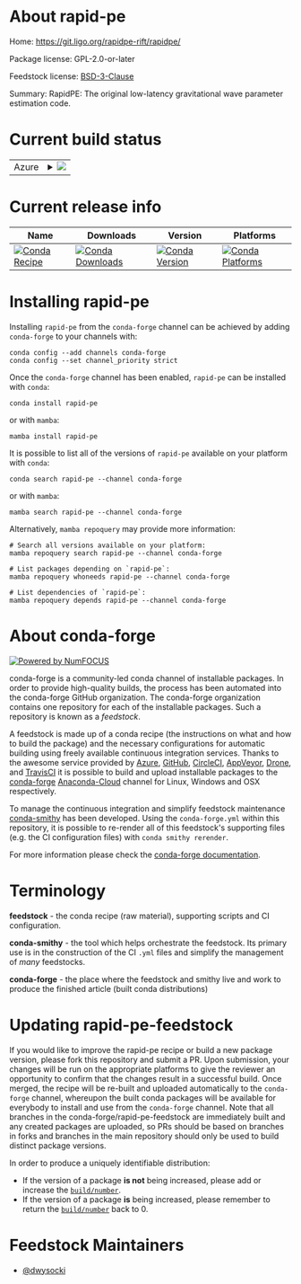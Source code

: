 About rapid-pe
==============

Home: https://git.ligo.org/rapidpe-rift/rapidpe/

Package license: GPL-2.0-or-later

Feedstock license: [BSD-3-Clause](https://github.com/conda-forge/rapid-pe-feedstock/blob/main/LICENSE.txt)

Summary: RapidPE: The original low-latency gravitational wave parameter estimation code.

Current build status
====================


<table>
    
  <tr>
    <td>Azure</td>
    <td>
      <details>
        <summary>
          <a href="https://dev.azure.com/conda-forge/feedstock-builds/_build/latest?definitionId=16973&branchName=main">
            <img src="https://dev.azure.com/conda-forge/feedstock-builds/_apis/build/status/rapid-pe-feedstock?branchName=main">
          </a>
        </summary>
        <table>
          <thead><tr><th>Variant</th><th>Status</th></tr></thead>
          <tbody><tr>
              <td>linux_64_python3.7.____cpython</td>
              <td>
                <a href="https://dev.azure.com/conda-forge/feedstock-builds/_build/latest?definitionId=16973&branchName=main">
                  <img src="https://dev.azure.com/conda-forge/feedstock-builds/_apis/build/status/rapid-pe-feedstock?branchName=main&jobName=linux&configuration=linux_64_python3.7.____cpython" alt="variant">
                </a>
              </td>
            </tr><tr>
              <td>linux_64_python3.8.____cpython</td>
              <td>
                <a href="https://dev.azure.com/conda-forge/feedstock-builds/_build/latest?definitionId=16973&branchName=main">
                  <img src="https://dev.azure.com/conda-forge/feedstock-builds/_apis/build/status/rapid-pe-feedstock?branchName=main&jobName=linux&configuration=linux_64_python3.8.____cpython" alt="variant">
                </a>
              </td>
            </tr><tr>
              <td>linux_64_python3.9.____cpython</td>
              <td>
                <a href="https://dev.azure.com/conda-forge/feedstock-builds/_build/latest?definitionId=16973&branchName=main">
                  <img src="https://dev.azure.com/conda-forge/feedstock-builds/_apis/build/status/rapid-pe-feedstock?branchName=main&jobName=linux&configuration=linux_64_python3.9.____cpython" alt="variant">
                </a>
              </td>
            </tr><tr>
              <td>osx_64_python3.7.____cpython</td>
              <td>
                <a href="https://dev.azure.com/conda-forge/feedstock-builds/_build/latest?definitionId=16973&branchName=main">
                  <img src="https://dev.azure.com/conda-forge/feedstock-builds/_apis/build/status/rapid-pe-feedstock?branchName=main&jobName=osx&configuration=osx_64_python3.7.____cpython" alt="variant">
                </a>
              </td>
            </tr><tr>
              <td>osx_64_python3.8.____cpython</td>
              <td>
                <a href="https://dev.azure.com/conda-forge/feedstock-builds/_build/latest?definitionId=16973&branchName=main">
                  <img src="https://dev.azure.com/conda-forge/feedstock-builds/_apis/build/status/rapid-pe-feedstock?branchName=main&jobName=osx&configuration=osx_64_python3.8.____cpython" alt="variant">
                </a>
              </td>
            </tr><tr>
              <td>osx_64_python3.9.____cpython</td>
              <td>
                <a href="https://dev.azure.com/conda-forge/feedstock-builds/_build/latest?definitionId=16973&branchName=main">
                  <img src="https://dev.azure.com/conda-forge/feedstock-builds/_apis/build/status/rapid-pe-feedstock?branchName=main&jobName=osx&configuration=osx_64_python3.9.____cpython" alt="variant">
                </a>
              </td>
            </tr>
          </tbody>
        </table>
      </details>
    </td>
  </tr>
</table>

Current release info
====================

| Name | Downloads | Version | Platforms |
| --- | --- | --- | --- |
| [![Conda Recipe](https://img.shields.io/badge/recipe-rapid--pe-green.svg)](https://anaconda.org/conda-forge/rapid-pe) | [![Conda Downloads](https://img.shields.io/conda/dn/conda-forge/rapid-pe.svg)](https://anaconda.org/conda-forge/rapid-pe) | [![Conda Version](https://img.shields.io/conda/vn/conda-forge/rapid-pe.svg)](https://anaconda.org/conda-forge/rapid-pe) | [![Conda Platforms](https://img.shields.io/conda/pn/conda-forge/rapid-pe.svg)](https://anaconda.org/conda-forge/rapid-pe) |

Installing rapid-pe
===================

Installing `rapid-pe` from the `conda-forge` channel can be achieved by adding `conda-forge` to your channels with:

```
conda config --add channels conda-forge
conda config --set channel_priority strict
```

Once the `conda-forge` channel has been enabled, `rapid-pe` can be installed with `conda`:

```
conda install rapid-pe
```

or with `mamba`:

```
mamba install rapid-pe
```

It is possible to list all of the versions of `rapid-pe` available on your platform with `conda`:

```
conda search rapid-pe --channel conda-forge
```

or with `mamba`:

```
mamba search rapid-pe --channel conda-forge
```

Alternatively, `mamba repoquery` may provide more information:

```
# Search all versions available on your platform:
mamba repoquery search rapid-pe --channel conda-forge

# List packages depending on `rapid-pe`:
mamba repoquery whoneeds rapid-pe --channel conda-forge

# List dependencies of `rapid-pe`:
mamba repoquery depends rapid-pe --channel conda-forge
```


About conda-forge
=================

[![Powered by
NumFOCUS](https://img.shields.io/badge/powered%20by-NumFOCUS-orange.svg?style=flat&colorA=E1523D&colorB=007D8A)](https://numfocus.org)

conda-forge is a community-led conda channel of installable packages.
In order to provide high-quality builds, the process has been automated into the
conda-forge GitHub organization. The conda-forge organization contains one repository
for each of the installable packages. Such a repository is known as a *feedstock*.

A feedstock is made up of a conda recipe (the instructions on what and how to build
the package) and the necessary configurations for automatic building using freely
available continuous integration services. Thanks to the awesome service provided by
[Azure](https://azure.microsoft.com/en-us/services/devops/), [GitHub](https://github.com/),
[CircleCI](https://circleci.com/), [AppVeyor](https://www.appveyor.com/),
[Drone](https://cloud.drone.io/welcome), and [TravisCI](https://travis-ci.com/)
it is possible to build and upload installable packages to the
[conda-forge](https://anaconda.org/conda-forge) [Anaconda-Cloud](https://anaconda.org/)
channel for Linux, Windows and OSX respectively.

To manage the continuous integration and simplify feedstock maintenance
[conda-smithy](https://github.com/conda-forge/conda-smithy) has been developed.
Using the ``conda-forge.yml`` within this repository, it is possible to re-render all of
this feedstock's supporting files (e.g. the CI configuration files) with ``conda smithy rerender``.

For more information please check the [conda-forge documentation](https://conda-forge.org/docs/).

Terminology
===========

**feedstock** - the conda recipe (raw material), supporting scripts and CI configuration.

**conda-smithy** - the tool which helps orchestrate the feedstock.
                   Its primary use is in the construction of the CI ``.yml`` files
                   and simplify the management of *many* feedstocks.

**conda-forge** - the place where the feedstock and smithy live and work to
                  produce the finished article (built conda distributions)


Updating rapid-pe-feedstock
===========================

If you would like to improve the rapid-pe recipe or build a new
package version, please fork this repository and submit a PR. Upon submission,
your changes will be run on the appropriate platforms to give the reviewer an
opportunity to confirm that the changes result in a successful build. Once
merged, the recipe will be re-built and uploaded automatically to the
`conda-forge` channel, whereupon the built conda packages will be available for
everybody to install and use from the `conda-forge` channel.
Note that all branches in the conda-forge/rapid-pe-feedstock are
immediately built and any created packages are uploaded, so PRs should be based
on branches in forks and branches in the main repository should only be used to
build distinct package versions.

In order to produce a uniquely identifiable distribution:
 * If the version of a package **is not** being increased, please add or increase
   the [``build/number``](https://docs.conda.io/projects/conda-build/en/latest/resources/define-metadata.html#build-number-and-string).
 * If the version of a package **is** being increased, please remember to return
   the [``build/number``](https://docs.conda.io/projects/conda-build/en/latest/resources/define-metadata.html#build-number-and-string)
   back to 0.

Feedstock Maintainers
=====================

* [@dwysocki](https://github.com/dwysocki/)

